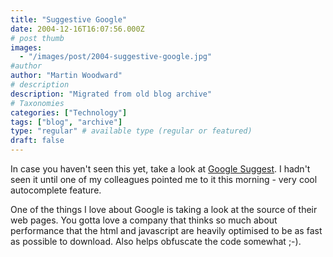 ```yaml
---
title: "Suggestive Google"
date: 2004-12-16T16:07:56.000Z
# post thumb
images:
  - "/images/post/2004-suggestive-google.jpg"
#author
author: "Martin Woodward"
# description
description: "Migrated from old blog archive"
# Taxonomies
categories: ["Technology"]
tags: ["blog", "archive"]
type: "regular" # available type (regular or featured)
draft: false
---
```


In case you haven't seen this yet, take a look at [Google Suggest](http://www.google.com/webhp?complete=1&hl=en).  I hadn't seen it until one of my colleagues pointed me to it this morning - very cool autocomplete feature. 

One of the things I love about Google is taking a look at the source of their web pages.  You gotta love a company that thinks so much about performance that the html and javascript are heavily optimised to be as fast as possible to download.  Also helps obfuscate the code somewhat ;-).